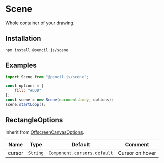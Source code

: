# Scene

Whole container of your drawing.


## Installation

    npm install @pencil.js/scene


## Examples

```js
import Scene from "@pencil.js/scene";

const options = {
    fill: "#DDD"
};
const scene = new Scene(document.body, options);
scene.startLoop();
```


## RectangleOptions
Inherit from [OffscreenCanvasOptions](../offscreen-canvas/readme.md#offscreencanvasoptions).

| Name | Type | Default | Comment |
| ---- | ---- | ------- | ------- |
|cursor |`String` |`Component.cursors.default` |Cursor on hover |
